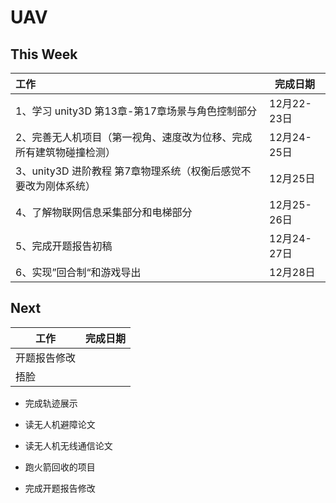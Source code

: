 # UAV

## This Week

| 工作                                                         | 完成日期    |
| :----------------------------------------------------------- | ----------- |
| 1、学习 unity3D 第13章-第17章场景与角色控制部分              | 12月22-23日 |
| 2、完善无人机项目（第一视角、速度改为位移、完成所有建筑物碰撞检测） | 12月24-25日 |
| 3、unity3D 进阶教程 第7章物理系统（权衡后感觉不要改为刚体系统） | 12月25日    |
| 4、了解物联网信息采集部分和电梯部分                          | 12月25-26日 |
| 5、完成开题报告初稿                                          | 12月24-27日 |
| 6、实现”回合制“和游戏导出                                    | 12月28日    |

## Next

| 工作         | 完成日期 |
| ------------ | -------- |
| 开题报告修改 |          |
| 捂脸         |          |

- 完成轨迹展示

- 读无人机避障论文
- 读无人机无线通信论文
- 跑火箭回收的项目
- 完成开题报告修改
